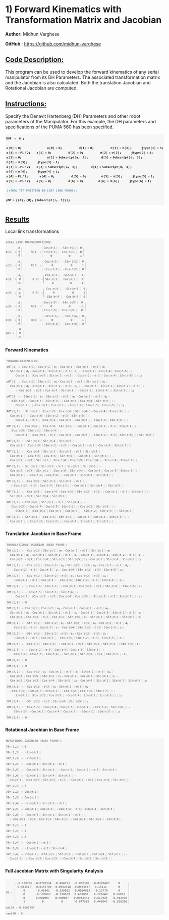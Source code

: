 # 1) Forward Kinematics with Transformation Matrix and Jacobian
**Author:** Midhun Varghese  

**GitHub :** https://github.com/midhun-varghese   



## <u>**Code Description:**</u> 

This program can be used to develop the forward kinematics of any serial manipulator from its DH Parameters. The associated transformation matrix and the Jacobian is also calculated. Both the translation Jacobian and Rotational Jacobian are computed.



## **<u>Instructions:</u>**

Specify the Denavit Hartenberg (DH) Parameters and other robot parameters of the Manipulator. For this example, the DH parameters and specifications of the PUMA 560 has been specified.

![DH Parameters definition](Images/DH_Parameters_Definition.jpg)



## **<u>Results</u>**

Local link transformations

![img](Images/Local_link_Transformations.jpg)



#### **Forward Kinematics**

![img](Images/Forward_Kinematics.jpg)



#### Translation Jacobian in Base Frame

![img](Images/Translation_Jacobian_in_Base_Frame.jpg)



#### Rotational Jacobian in Base Frame

![img](Images/Rotational_Jacobian_in_Base_Frame.jpg)



#### Full Jacobian Matrix with Singularity Analysis

![img](Images/Full_Jacobian_Matrix_with_Singularity_Analysis.jpg)
